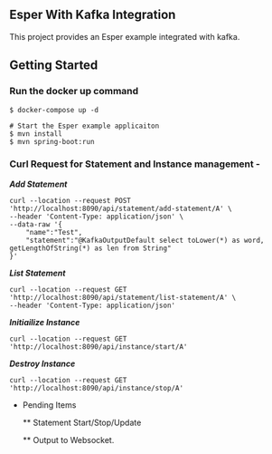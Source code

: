 ## Esper With Kafka Integration

This project provides an Esper example integrated with kafka.

## Getting Started

### Run the docker up command
```shell script
$ docker-compose up -d

# Start the Esper example applicaiton
$ mvn install
$ mvn spring-boot:run
```

### Curl Request for Statement and Instance management -

**_Add Statement_**
```
curl --location --request POST 'http://localhost:8090/api/statement/add-statement/A' \
--header 'Content-Type: application/json' \
--data-raw '{
    "name":"Test",
    "statement":"@KafkaOutputDefault select toLower(*) as word, getLengthOfString(*) as len from String"
}'
```

**_List Statement_** 
```
curl --location --request GET 'http://localhost:8090/api/statement/list-statement/A' \
--header 'Content-Type: application/json'
```

**_Initiailize Instance_**
```
curl --location --request GET 'http://localhost:8090/api/instance/start/A'
```

**_Destroy Instance_**
```
curl --location --request GET 'http://localhost:8090/api/instance/stop/A'
```

* Pending Items

    ** Statement Start/Stop/Update

    ** Output to Websocket.
